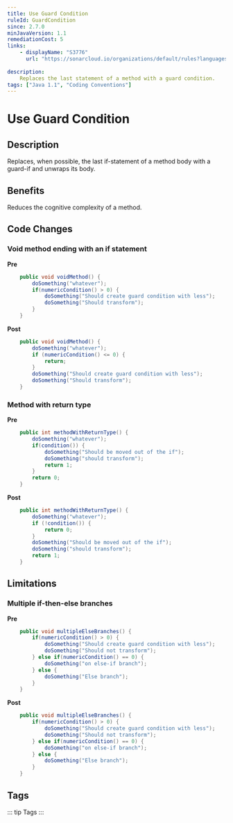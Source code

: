 ```yaml
---
title: Use Guard Condition
ruleId: GuardCondition
since: 2.7.0
minJavaVersion: 1.1
remediationCost: 5
links:
    - displayName: "S3776"
      url: "https://sonarcloud.io/organizations/default/rules?languages=java&open=java%3AS3776&q=S3776"
    
description:
    Replaces the last statement of a method with a guard condition.
tags: ["Java 1.1", "Coding Conventions"]
---
```


# Use Guard Condition

## Description

Replaces, when possible, the last if-statement of a method body with a guard-if and unwraps its body.

## Benefits

Reduces the cognitive complexity of a method.


## Code Changes

### Void method ending with an if statement

__Pre__
```java
	public void voidMethod() {
		doSomething("whatever");
		if(numericCondition() > 0) {
			doSomething("Should create guard condition with less");
			doSomething("Should transform");
		}
	}
```

__Post__
```java
	public void voidMethod() {
		doSomething("whatever");
		if (numericCondition() <= 0) {
			return;
		}
		doSomething("Should create guard condition with less");
		doSomething("Should transform");
	}
```

### Method with return type

__Pre__
```java
	public int methodWithReturnType() {
		doSomething("whatever");
		if(condition()) {
			doSomething("Should be moved out of the if");
			doSomething("should transform");
			return 1;
		}
		return 0;
	}
```

__Post__
```java
	public int methodWithReturnType() {
		doSomething("whatever");
		if (!condition()) {
			return 0;
		}
		doSomething("Should be moved out of the if");
		doSomething("should transform");
		return 1;
	}
```

## Limitations

### Multiple if-then-else branches

__Pre__
```java
	public void multipleElseBranches() {
		if(numericCondition() > 0) {
			doSomething("Should create guard condition with less");
			doSomething("Should not transform");
		} else if(numericCondition() == 0) {
			doSomething("on else-if branch");
		} else {
			doSomething("Else branch");
		}
	}
```

__Post__
```java
	public void multipleElseBranches() {
		if(numericCondition() > 0) {
			doSomething("Should create guard condition with less");
			doSomething("Should not transform");
		} else if(numericCondition() == 0) {
			doSomething("on else-if branch");
		} else {
			doSomething("Else branch");
		}
	}
```

<VersionNotice />


## Tags

::: tip Tags
<TagLinks />
:::
